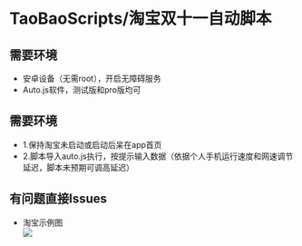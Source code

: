# TaoBaoScripts/淘宝双十一自动脚本
## 需要环境
* 安卓设备（无需root），开启无障碍服务
* Auto.js软件，测试版和pro版均可
## 需要环境
* 1.保持淘宝未启动或启动后呆在app首页
* 2.脚本导入auto.js执行，按提示输入数据（依据个人手机运行速度和网速调节延迟，脚本未预期可调高延迟）
## 有问题直接Issues

* 淘宝示例图<br>![](https://github.com/jiayiwang5/TaoBaoScripts/blob/main/image/photo.jpg)
